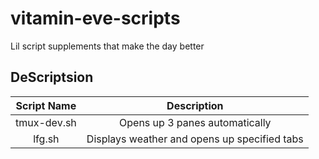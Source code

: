 # vitamin-eve-scripts

Lil script supplements that make the day better

## DeScriptsion

| Script Name | Description |
| :-: | :-: |
| tmux-dev.sh | Opens up 3 panes automatically |
| lfg.sh | Displays weather and opens up specified tabs |
